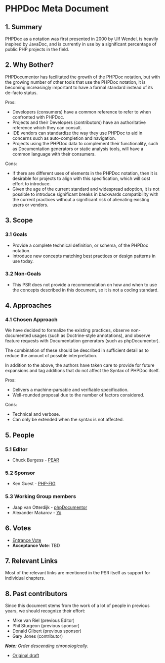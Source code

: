# PHPDoc Meta Document

## 1. Summary

PHPDoc as a notation was first presented in 2000 by Ulf Wendel, is heavily inspired by JavaDoc,
and is currently in use by a significant percentage of public PHP projects in the field.

## 2. Why Bother?

PHPDocumentor has facilitated the growth of the PHPDoc notation, but with the growing number of other
tools that use the PHPDoc notation, it is becoming increasingly important to have a formal standard
instead of its de-facto status.

Pros:

* Developers (consumers) have a common reference to refer to when confronted with PHPDoc.
* Projects and their Developers (contributors) have an authoritative reference which they can consult.
* IDE vendors can standardize the way they use PHPDoc to aid in concerns such as auto-completion and navigation.
* Projects using the PHPDoc data to complement their functionality, such as Documentation generators or static
  analysis tools, will have a common language with their consumers.

Cons:

* If there are different uses of elements in the PHPDoc notation, then it is desirable for projects to align with this
  specification, which will cost effort to introduce.
* Given the age of the current standard and widespread adoption, it is not possible to introduce significant breaks in
  backwards compatibility with the current practices without a significant risk of alienating existing users or vendors.

## 3. Scope

### 3.1 Goals

* Provide a complete technical definition, or schema, of the PHPDoc notation.
* Introduce new concepts matching best practices or design patterns in use today.

### 3.2 Non-Goals

* This PSR does not provide a recommendation on how and when to use the concepts described in this document, so it is
  not a coding standard.

## 4. Approaches

### 4.1 Chosen Approach

We have decided to formalize the existing practices, observe non-documented usages (such as Doctrine-style
annotations), and observe feature requests with Documentation generators (such as phpDocumentor).

The combination of these should be described in sufficient detail as to reduce the amount of possible interpretation.

In addition to the above, the authors have taken care to provide for future expansions and tag additions that do not
affect the Syntax of PHPDoc itself.

Pros:

* Delivers a machine-parsable and verifiable specification.
* Well-rounded proposal due to the number of factors considered.

Cons:

* Technical and verbose.
* Can only be extended when the syntax is not affected.

## 5. People

### 5.1 Editor

 * Chuck Burgess - [PEAR](https://pear.php.net)

### 5.2 Sponsor

 * Ken Guest - [PHP-FIG](https://www.php-fig.org/)

### 5.3 Working Group members

 * Jaap van Otterdijk - [phpDocumentor](https://github.com/phpDocumentor/phpDocumentor2)
 * Alexander Makarov - [Yii](https://github.com/yiisoft/yii2)

## 6. Votes

* [Entrance Vote](https://groups.google.com/forum/#!topic/php-fig/5Yd0XGd349Q)
* **Acceptance Vote**: TBD

## 7. Relevant Links

Most of the relevant links are mentioned in the PSR itself as support for individual chapters.

## 8. Past contributors

Since this document stems from the work of a lot of people in previous years, we should recognize their effort:

 * Mike van Riel (previous Editor)
 * Phil Sturgeon (previous sponsor)
 * Donald Gilbert (previous sponsor)
 * Gary Jones (contributor)

_**Note:** Order descending chronologically._

* [Original draft](https://github.com/phpDocumentor/phpDocumentor2/commit/0dbdbfa318d197279b414e5c0d1ffb142b31a528#docs/PSR.md)
